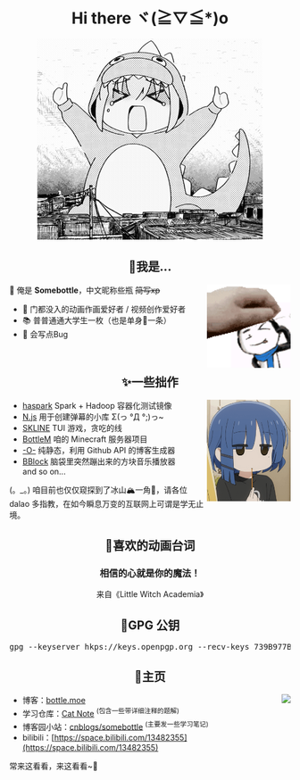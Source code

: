 <h1 align="center">Hi there ヾ(≧▽≦*)o  </h1>

<!--![avatar](https://images.weserv.nl/?url=https://raw.githubusercontent.com/SomeBottle/somebottle/master/avatar.png)  -->
<div align="center">
  <img src="https://raw.githubusercontent.com/SomeBottle/somebottle/master/sticker/identityMonster.gif"></img>
</div>

<h2 align="center">🤔我是...</h2>

<img src="https://raw.githubusercontent.com/SomeBottle/somebottle/master/sticker/fondleSomebottle.gif" align="right" width="150px"></img>

👋 俺是 **Somebottle**，中文昵称些瓶 <del>简写xp</del>  
* 💖 门都没入的动画作画爱好者 / 视频创作爱好者  
* 📚 普普通通大学生一枚（也是单身🌭一条）
* 🐛 会写点Bug

<p>&nbsp;</p>

<h2 align="center">✨一些拙作</h2>

<img src="https://raw.githubusercontent.com/SomeBottle/somebottle/master/sticker/chewingLyo.gif" align="right" width="150px"></img>

<div align="left"> 

* [haspark](https://github.com/SomeBottle/haspark/) Spark + Hadoop 容器化测试镜像  
* [N.js](https://github.com/SomeBottle/N.js/) 用于创建弹幕的小库 Σ(っ °Д °;)っ~ 
* [SKLINE](https://github.com/SomeBottle/skline) TUI 游戏，贪吃的线  
* [BottleM](https://github.com/Bottle-M) 咱的 Minecraft 服务器项目
* [-O-](https://github.com/SomeBottle/-O-) 纯静态，利用 Github API 的博客生成器  
* [BBlock](https://github.com/SomeBottle/BBlock) 脑袋里突然蹦出来的方块音乐播放器  
and so on...  
  
</div>

(。_。) 咱目前也仅仅窥探到了冰山🏔️一角🧊，请各位 dalao 多指教，在如今瞬息万变的互联网上可谓是学无止境。  

<h2 align="center">💬喜欢的动画台词</h2>

<h3 align="center">相信的心就是你的魔法！</h3>
<p align="center">来自《Little Witch Academia》</p>

<h2 align="center">🔑GPG 公钥</h2>

<pre align="center">
gpg --keyserver hkps://keys.openpgp.org --recv-keys 739B977BB8EAF1A27D45CEF544CAB27C484C507A
</pre>

<h2 align="center">🚀主页</h2>

<a href="https://github.com/anuraghazra/github-readme-stats/blob/master/docs/readme_cn.md" target="_blank"><img src='https://github-readme-stats-git-masterrstaa-rickstaa.vercel.app/api?username=SomeBottle&show_icons=true&hide_border=true&theme=dark&locale=cn' align='right'></img></a>

* 博客：[bottle.moe](https://bottle.moe)  
* 学习仓库：[Cat Note](https://github.com/cat-note/bottleofcat) <sup>(包含一些带详细注释的题解)</sup>
* 博客园小站：[cnblogs/somebottle](https://www.cnblogs.com/somebottle) <sup>(主要发一些学习笔记)</sup>  
* bilibili：[https://space.bilibili.com/13482355](https://space.bilibili.com/13482355)  

常来这看看，来这看看~🎵  
